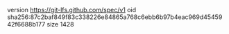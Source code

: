 version https://git-lfs.github.com/spec/v1
oid sha256:87c2baf849f83c338226e84865a768c6ebb6b97b4eac969d4545942f6688b177
size 1428
